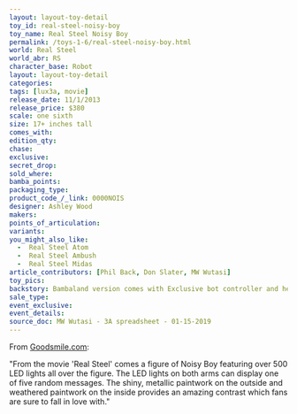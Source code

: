 ```yaml
---
layout: layout-toy-detail 
toy_id: real-steel-noisy-boy
toy_name: Real Steel Noisy Boy
permalink: /toys-1-6/real-steel-noisy-boy.html
world: Real Steel
world_abr: RS
character_base: Robot
layout: layout-toy-detail
categories: 
tags: [lux3a, movie]
release_date: 11/1/2013
release_price: $380 
scale: one sixth
size: 17+ inches tall
comes_with: 
edition_qty: 
chase: 
exclusive: 
secret_drop: 
sold_where: 
bamba_points: 
packaging_type: 
product_code_/_link: 0000NOIS
designer: Ashley Wood
makers: 
points_of_articulation: 
variants: 
you_might_also_like: 
  -  Real Steel Atom
  -  Real Steel Ambush
  -  Real Steel Midas
article_contributors: [Phil Back, Don Slater, MW Wutasi]
toy_pics: 
backstory: Bambaland version comes with Exclusive bot controller and headset
sale_type: 
event_exclusive: 
event_details: 
source_doc: MW Wutasi - 3A spreadsheet - 01-15-2019
---
```

From <a href="https://www.goodsmile.info/en/product/4120/Real+Steel+Noisy+Boy.html" target="_blank">Goodsmile.com</a>:

"From the movie 'Real Steel' comes a figure of Noisy Boy featuring over 500 LED lights all over the figure. The LED lights on both arms can display one of five random messages. The shiny, metallic paintwork on the outside and weathered paintwork on the inside provides an amazing contrast which fans are sure to fall in love with."


